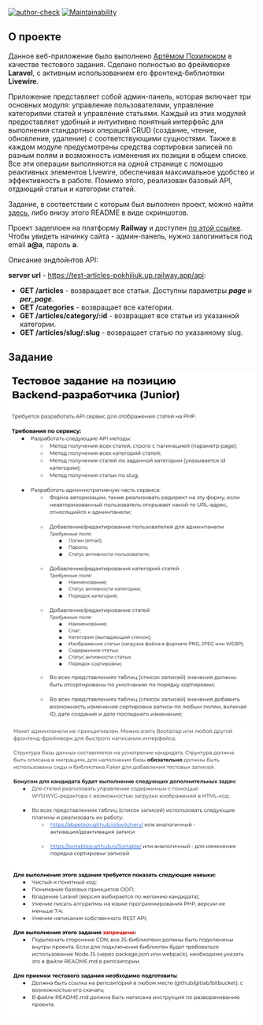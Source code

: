 [![author-check](https://github.com/Marre-86/test-medic/actions/workflows/author-check.yml/badge.svg)](https://github.com/Marre-86/test-medic/actions/workflows/author-check.yml)
[![Maintainability](https://api.codeclimate.com/v1/badges/04cf62d616af0bd7d140/maintainability)](https://codeclimate.com/github/Marre-86/test-medic/maintainability)

## О проекте

Данное веб-приложение было выполнено [Артёмом Похилюком](https://www.linkedin.com/in/artem-pokhiliuk/) в качестве тестового задания. Сделано полностью во фреймворке **Laravel**, с активным использованием его фронтенд-библиотеки **Livewire**.

Приложение представляет собой админ-панель, которая включает три основных модуля: управление пользователями, управление категориями статей и управление статьями. Каждый из этих модулей предоставляет удобный и интуитивно понятный интерфейс для выполнения стандартных операций CRUD (создание, чтение, обновление, удаление) с соответствующими сущностями. Также в каждом модуле предусмотрены средства сортировки записей по разным полям и возможность изменения их позиции в общем списке. Все эти операции выполняются на одной странице с помощью реактивных элементов Livewire, обеспечивая максимальное удобство и эффективность в работе. Помимо этого, реализован базовый API, отдающий статьи и категории статей.

Задание, в соответствии с которым был выполнен проект, можно найти [здесь](https://docs.google.com/document/d/1Odscti-TbxImlQo6qSe1UCfwenEk2u10ZmuXffOEkuQ/edit), либо внизу этого README в виде скриншотов.

Проект задеплоен на платформу **Railway** и доступен [по этой ссылке](https://test-articles-pokhiliuk.up.railway.app). Чтобы увидеть начинку сайта - админ-панель, нужно залогиниться под email **a@a**, пароль **a**.
 
Описание эндпойнтов API:

**server url** - https://test-articles-pokhiliuk.up.railway.app/api:

- **GET /articles** - возвращает все статьи. Доступны параметры ***page*** и ***per_page***.
- **GET /categories** - возвращает все категории. 
- **GET /articles/category/:id** - возвращает все статьи из указанной категории.
- **GET /articles/slug/:slug** - возвращает статью по указанному slug.

## Задание

![Task Image 1](public/pics/task1.png)
![Task Image 2](public/pics/task2.png)
